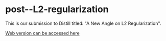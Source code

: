 # post--L2-regularization

This is our submission to Distill titled: "A New Angle on L2 Regularization".

[Web version can be accessed here](https://thomas-tanay.github.io/post--L2-regularization/)